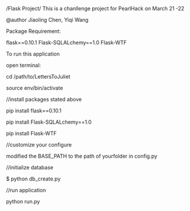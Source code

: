 /Flask Project/
This is a chanllenge project for PearlHack on March 21 -22

@author Jiaoling Chen, Yiqi Wang

Package Requirement:

flask==0.10.1
Flask-SQLALchemy==1.0
Flask-WTF

To run this application

open terminal:

cd /path/to/LettersToJuliet

source env/bin/activate

//install packages stated above

pip install flask==0.10.1

pip install Flask-SQLALchemy==1.0

pip install Flask-WTF

//customize your configure

modified the BASE_PATH to the path of yourfolder in  config.py

//initialize database

$ python db_create.py

//run application

python run.py
